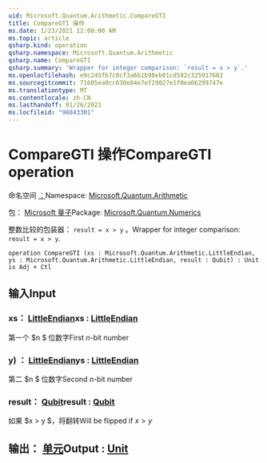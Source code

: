 ```yaml
---
uid: Microsoft.Quantum.Arithmetic.CompareGTI
title: CompareGTI 操作
ms.date: 1/23/2021 12:00:00 AM
ms.topic: article
qsharp.kind: operation
qsharp.namespace: Microsoft.Quantum.Arithmetic
qsharp.name: CompareGTI
qsharp.summary: 'Wrapper for integer comparison: `result = x > y`.'
ms.openlocfilehash: e9c245fb7c0cf3a6b1b98eb01cd582c325917602
ms.sourcegitcommit: 71605ea9cc630e84e7ef29027e1f0ea06299747e
ms.translationtype: MT
ms.contentlocale: zh-CN
ms.lasthandoff: 01/26/2021
ms.locfileid: "98843301"
---
```

# <a name="comparegti-operation"></a><span data-ttu-id="e303c-102">CompareGTI 操作</span><span class="sxs-lookup"><span data-stu-id="e303c-102">CompareGTI operation</span></span>

<span data-ttu-id="e303c-103">命名空间 [：](xref:Microsoft.Quantum.Arithmetic)</span><span class="sxs-lookup"><span data-stu-id="e303c-103">Namespace: [Microsoft.Quantum.Arithmetic](xref:Microsoft.Quantum.Arithmetic)</span></span>

<span data-ttu-id="e303c-104">包： [Microsoft 量子](https://nuget.org/packages/Microsoft.Quantum.Numerics)</span><span class="sxs-lookup"><span data-stu-id="e303c-104">Package: [Microsoft.Quantum.Numerics](https://nuget.org/packages/Microsoft.Quantum.Numerics)</span></span>


<span data-ttu-id="e303c-105">整数比较的包装器： `result = x > y` 。</span><span class="sxs-lookup"><span data-stu-id="e303c-105">Wrapper for integer comparison: `result = x > y`.</span></span>

```qsharp
operation CompareGTI (xs : Microsoft.Quantum.Arithmetic.LittleEndian, ys : Microsoft.Quantum.Arithmetic.LittleEndian, result : Qubit) : Unit is Adj + Ctl
```


## <a name="input"></a><span data-ttu-id="e303c-106">输入</span><span class="sxs-lookup"><span data-stu-id="e303c-106">Input</span></span>

### <a name="xs--littleendian"></a><span data-ttu-id="e303c-107">xs： [LittleEndian](xref:Microsoft.Quantum.Arithmetic.LittleEndian)</span><span class="sxs-lookup"><span data-stu-id="e303c-107">xs : [LittleEndian](xref:Microsoft.Quantum.Arithmetic.LittleEndian)</span></span>

<span data-ttu-id="e303c-108">第一个 $n $ 位数字</span><span class="sxs-lookup"><span data-stu-id="e303c-108">First $n$-bit number</span></span>


### <a name="ys--littleendian"></a><span data-ttu-id="e303c-109">y) ： [LittleEndian](xref:Microsoft.Quantum.Arithmetic.LittleEndian)</span><span class="sxs-lookup"><span data-stu-id="e303c-109">ys : [LittleEndian](xref:Microsoft.Quantum.Arithmetic.LittleEndian)</span></span>

<span data-ttu-id="e303c-110">第二 $n $ 位数字</span><span class="sxs-lookup"><span data-stu-id="e303c-110">Second $n$-bit number</span></span>


### <a name="result--qubit"></a><span data-ttu-id="e303c-111">result： [Qubit](xref:microsoft.quantum.lang-ref.qubit)</span><span class="sxs-lookup"><span data-stu-id="e303c-111">result : [Qubit](xref:microsoft.quantum.lang-ref.qubit)</span></span>

<span data-ttu-id="e303c-112">如果 $x > y $，将翻转</span><span class="sxs-lookup"><span data-stu-id="e303c-112">Will be flipped if $x > y$</span></span>



## <a name="output--unit"></a><span data-ttu-id="e303c-113">输出： [单元](xref:microsoft.quantum.lang-ref.unit)</span><span class="sxs-lookup"><span data-stu-id="e303c-113">Output : [Unit](xref:microsoft.quantum.lang-ref.unit)</span></span>

